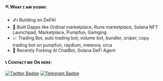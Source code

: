 #### ⛏ Wʜᴀᴛ ɪ ᴀᴍ ᴅᴏɪɴɢ:

- ✍ Building on DeFAI
- 🌱 Built Dapps like Ordinal marketplace, Rune marketplace, Solana NFT Launchpad, Marketplace, Pumpfun, Gamging
- :chart_with_upwards_trend: Trading Bot, auto trading bot, volume bot, bundler, sniper, copy trading bot on pumpfun, raydium, meteora, orca 
- 💼 Recently Forking AI ChatBot, Solana DeFi Agent

#### 📞 Cᴏɴᴛᴀᴄᴛ ᴍᴇ Oɴ ʜᴇʀᴇ:
[![Twitter Badge](https://img.shields.io/badge/Twitter-1DA1F2?style=for-the-badge&logo=twitter&logoColor=white)](https://twitter.com/ProDogeLover)
[![Telegram Badge](https://img.shields.io/badge/Telegram-2CA5E0?style=for-the-badge&logo=telegram&logoColor=white)](https://t.me/dogewhiz)
